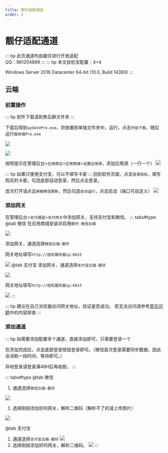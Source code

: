 ```yaml
---
title: 靓仔适配通道
order: 2
---
```

# 靓仔适配通道
::: tip
此页通道均由靓仔进行开发适配   
QQ：981204899
:::
::: tip
本文挂机宝配置：4+4

Windows Server 2016 Datacenter 64-bit (10.0, Build 14393)
:::

## 云端
### 前置操作
::: tip
软件下载请到售后群文件夹
:::

下载后得到`updatePro.exe`，将放置到单独文件夹中，运行，点击`开始下载`，随后运行`服务端Pro.exe`

![](https://s2.loli.net/2025/04/01/AwHLsoPqxkRX5mO.png)

![](https://s2.loli.net/2025/04/01/3Lo4Wi6sH9OtcFl.png)

按照提示在管理后台>`应用商店`>`应用商城`>`设置应用源`，添加应用源（一行一个）
![](https://s2.loli.net/2025/04/01/x42NKkMR8QT6tYl.png)

::: tip
如果只使用支付宝，可以不填写卡密
:::
回到软件页面，点击`登录授权`，填写购买的卡密，勾选底部自动登录，然后点击登录。

<VPBanner
  title="卡密购买"
  content="选择【靓仔cloud】，点击购买，享受站长优质售后！"
  logo="./logo.svg"
  :actions='[
    {
      text: "购买",
      link:"http://ksy.hg007.cc/goodslist?cid=12",
    },
  ]'
/>

首次打开请点击`屏蔽微信更新`，然后勾选`自动运行`，点击启动（端口可自定义）
![](https://s2.loli.net/2025/04/01/nTDiAtYF3BdkQU6.png)


### 添加网关
在管理后台>`支付通道`>`支付网关`中添加网关，支持支付宝和微信。
::: tabs#type
@tab 微信
在应用商城安装并启用`靓仔-微信云端`

![](https://s2.loli.net/2025/04/01/taNUW9j4FkbufeH.png)

添加网关，通道选择`微信云端-靓仔`

网关地址填写`http://挂机服务器ip:6633`

![](https://s2.loli.net/2025/04/01/259jfKCHrvluhMS.png)
@tab 支付宝
添加网关，通道选择`支付宝云端-靓仔`

![](https://s2.loli.net/2025/04/01/JVjo5B6QGL8WmXK.png)

网关地址填写`http://挂机服务器ip:6633`

![](https://s2.loli.net/2025/04/01/QrvCgAZfu7nmyL4.png)
:::

::: tip
建议在自己浏览器访问网关地址，验证是否成功。
若无法访问请参考[常见问题](../faq)中的内容排查
:::

### 添加通道
::: tip
如需要添加配置多个通道，直接添加即可，只需要登录一个

在添加完成后，点击底部登录按钮登录即可。（微信首次登录需要同步数据，因此会消耗一段时间，等待即可。）

异地登录请登录满48H后再收款。
:::

::: tabs#type
@tab 微信
1. 通道选择`微信云端-靓仔`

![](https://s2.loli.net/2025/04/01/7YP1kV3dNnubA2T.png)

1. 选择刚刚添加好的网关，解析二维码（解析不了的请上传图片）

![](https://s2.loli.net/2025/04/01/pFsvnNWk5Euaw8K.png)

@tab 支付宝
1. 通道选择`支付宝云端-靓仔`
![](https://s2.loli.net/2025/04/01/dsa85KDGP9CQjFO.png)  
1. 选择刚刚添加好的网关，解析二维码。
![](https://s2.loli.net/2025/01/18/AXCeUax91nboY6V.png)
:::


